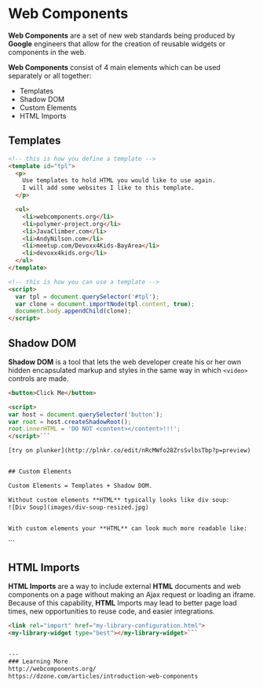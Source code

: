 # Web Components

**Web Components** are a set of new web standards being produced by **Google** engineers that allow for the creation of reusable widgets or components in the web. 

**Web Components** consist of 4 main elements which can be used separately or all together:

* Templates
* Shadow DOM
* Custom Elements
* HTML Imports


## Templates

```html
<!-- this is how you define a template -->
<template id="tpl">
  <p>
    Use templates to hold HTML you would like to use again.  
    I will add some websites I like to this template.
  </p>

  <ul>
    <li>webcomponents.org</li>
    <li>polymer-project.org</li>
    <li>JavaClimber.com</li>
    <li>AndyNilson.com</li>
    <li>meetup.com/Devoxx4Kids-BayArea</li>
    <li>devoxx4kids.org</li>
  </ul>
</template>

<!-- this is how you can use a template -->
<script>
  var tpl = document.querySelector('#tpl');
  var clone = document.importNode(tpl.content, true);
  document.body.appendChild(clone);
</script>
```


## Shadow DOM

**Shadow DOM** is a tool that lets the web developer create his or her own hidden encapsulated markup and styles in the same way in which
```<video>``` controls are made.

```html 
<button>Click Me</button>

<script>
var host = document.querySelector('button');
var root = host.createShadowRoot();
root.innerHTML = 'DO NOT <content></content>!!!';
</script>```

[try on plunker](http://plnkr.co/edit/nRcMWfo28ZrsSvlbsTbp?p=preview)


## Custom Elements

Custom Elements = Templates + Shadow DOM.

Without custom elements **HTML** typically looks like div soup:
![Div Soup](images/div-soup-resized.jpg)

```
<div>
  <div></div>
  <div>
    <div></div>
    <div></div>
  </div>
  <div>
      <div>
        <div></div>
        <div></div>
        <div></div>
      </div>
  </div>
</div>

```

With custom elements your **HTML** can look much more readable like:
```
<school-class>
  <class-grade></class-grade>
  <class-teacher>
    <teacher-name></teacher-name>
    <teacher-avatar></teacher-avatar>
  </class-teacher>
  <student-list>
      <class-student>
        <student-name></student-name>
        <student-age></student-age>
        <student-avatar></student-avatar>
      </class-student>
  </student-list>
</school-class>
```

## HTML Imports
**HTML Imports** are a way to include external **HTML** documents and web components on a page without making an Ajax request or loading an iframe. Because of this capability, **HTML** Imports may lead to better page load times, new opportunities to reuse code, and easier integrations.

```html
<link rel="import" href="my-library-configuration.html">
<my-library-widget type="best"></my-library-widget>```


---
### Learning More
http://webcomponents.org/
https://dzone.com/articles/introduction-web-components






